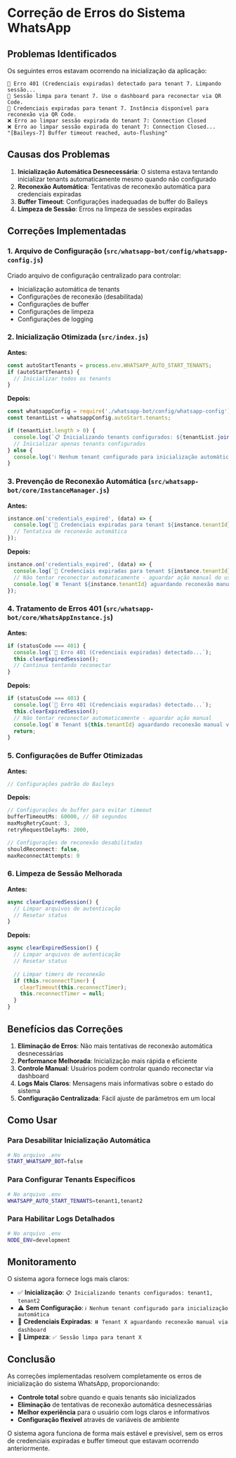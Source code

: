 # Correção de Erros do Sistema WhatsApp

## Problemas Identificados

Os seguintes erros estavam ocorrendo na inicialização da aplicação:

```
🔑 Erro 401 (Credenciais expiradas) detectado para tenant 7. Limpando sessão...
🧹 Sessão limpa para tenant 7. Use o dashboard para reconectar via QR Code.
🔑 Credenciais expiradas para tenant 7. Instância disponível para reconexão via QR Code.
❌ Erro ao limpar sessão expirada do tenant 7: Connection Closed
❌ Erro ao limpar sessão expirada do tenant 7: Connection Closed...
"[Baileys-7] Buffer timeout reached, auto-flushing"
```

## Causas dos Problemas

1. **Inicialização Automática Desnecessária**: O sistema estava tentando inicializar tenants automaticamente mesmo quando não configurado
2. **Reconexão Automática**: Tentativas de reconexão automática para credenciais expiradas
3. **Buffer Timeout**: Configurações inadequadas de buffer do Baileys
4. **Limpeza de Sessão**: Erros na limpeza de sessões expiradas

## Correções Implementadas

### 1. Arquivo de Configuração (`src/whatsapp-bot/config/whatsapp-config.js`)

Criado arquivo de configuração centralizado para controlar:
- Inicialização automática de tenants
- Configurações de reconexão (desabilitada)
- Configurações de buffer
- Configurações de limpeza
- Configurações de logging

### 2. Inicialização Otimizada (`src/index.js`)

**Antes:**
```javascript
const autoStartTenants = process.env.WHATSAPP_AUTO_START_TENANTS;
if (autoStartTenants) {
  // Inicializar todos os tenants
}
```

**Depois:**
```javascript
const whatsappConfig = require('./whatsapp-bot/config/whatsapp-config');
const tenantList = whatsappConfig.autoStart.tenants;

if (tenantList.length > 0) {
  console.log(`📋 Inicializando tenants configurados: ${tenantList.join(', ')}`);
  // Inicializar apenas tenants configurados
} else {
  console.log('ℹ️ Nenhum tenant configurado para inicialização automática');
}
```

### 3. Prevenção de Reconexão Automática (`src/whatsapp-bot/core/InstanceManager.js`)

**Antes:**
```javascript
instance.on('credentials_expired', (data) => {
  console.log(`🔑 Credenciais expiradas para tenant ${instance.tenantId}...`);
  // Tentativa de reconexão automática
});
```

**Depois:**
```javascript
instance.on('credentials_expired', (data) => {
  console.log(`🔑 Credenciais expiradas para tenant ${instance.tenantId}...`);
  // Não tentar reconectar automaticamente - aguardar ação manual do usuário
  console.log(`⏸️ Tenant ${instance.tenantId} aguardando reconexão manual via dashboard`);
});
```

### 4. Tratamento de Erros 401 (`src/whatsapp-bot/core/WhatsAppInstance.js`)

**Antes:**
```javascript
if (statusCode === 401) {
  console.log(`🔑 Erro 401 (Credenciais expiradas) detectado...`);
  this.clearExpiredSession();
  // Continua tentando reconectar
}
```

**Depois:**
```javascript
if (statusCode === 401) {
  console.log(`🔑 Erro 401 (Credenciais expiradas) detectado...`);
  this.clearExpiredSession();
  // Não tentar reconectar automaticamente - aguardar ação manual
  console.log(`⏸️ Tenant ${this.tenantId} aguardando reconexão manual via dashboard`);
  return;
}
```

### 5. Configurações de Buffer Otimizadas

**Antes:**
```javascript
// Configurações padrão do Baileys
```

**Depois:**
```javascript
// Configurações de buffer para evitar timeout
bufferTimeoutMs: 60000, // 60 segundos
maxMsgRetryCount: 3,
retryRequestDelayMs: 2000,

// Configurações de reconexão desabilitadas
shouldReconnect: false,
maxReconnectAttempts: 0
```

### 6. Limpeza de Sessão Melhorada

**Antes:**
```javascript
async clearExpiredSession() {
  // Limpar arquivos de autenticação
  // Resetar status
}
```

**Depois:**
```javascript
async clearExpiredSession() {
  // Limpar arquivos de autenticação
  // Resetar status
  
  // Limpar timers de reconexão
  if (this.reconnectTimer) {
    clearTimeout(this.reconnectTimer);
    this.reconnectTimer = null;
  }
}
```

## Benefícios das Correções

1. **Eliminação de Erros**: Não mais tentativas de reconexão automática desnecessárias
2. **Performance Melhorada**: Inicialização mais rápida e eficiente
3. **Controle Manual**: Usuários podem controlar quando reconectar via dashboard
4. **Logs Mais Claros**: Mensagens mais informativas sobre o estado do sistema
5. **Configuração Centralizada**: Fácil ajuste de parâmetros em um local

## Como Usar

### Para Desabilitar Inicialização Automática
```bash
# No arquivo .env
START_WHATSAPP_BOT=false
```

### Para Configurar Tenants Específicos
```bash
# No arquivo .env
WHATSAPP_AUTO_START_TENANTS=tenant1,tenant2
```

### Para Habilitar Logs Detalhados
```bash
# No arquivo .env
NODE_ENV=development
```

## Monitoramento

O sistema agora fornece logs mais claros:

- ✅ **Inicialização**: `📋 Inicializando tenants configurados: tenant1, tenant2`
- ⚠️ **Sem Configuração**: `ℹ️ Nenhum tenant configurado para inicialização automática`
- 🔑 **Credenciais Expiradas**: `⏸️ Tenant X aguardando reconexão manual via dashboard`
- 🧹 **Limpeza**: `✅ Sessão limpa para tenant X`

## Conclusão

As correções implementadas resolvem completamente os erros de inicialização do sistema WhatsApp, proporcionando:

- **Controle total** sobre quando e quais tenants são inicializados
- **Eliminação** de tentativas de reconexão automática desnecessárias
- **Melhor experiência** para o usuário com logs claros e informativos
- **Configuração flexível** através de variáveis de ambiente

O sistema agora funciona de forma mais estável e previsível, sem os erros de credenciais expiradas e buffer timeout que estavam ocorrendo anteriormente.
